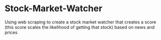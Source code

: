 # Stock-Market-Watcher
Using web scraping to create a stock market watcher that creates a score (this score scales the likelihood of getting that stock) based on news and prices
